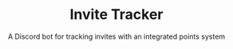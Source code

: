 ---
title: Invite Tracker
subtitle: A Discord bot for tracking invites with an integrated points system
slug: mmm-invites
index: 6
main-image: /images/portfolio/mmm-invites/prompt.png
demo: https://discord.gg/minimetamonnft
tech: [node, discord, js]
images: [
  /images/portfolio/mmm-invites/prompt.png, 
  /images/portfolio/mmm-invites/generated-invite.png,
  /images/portfolio/mmm-invites/prompt-dashboard.png,
  /images/portfolio/mmm-invites/dashboard.png,
  /images/portfolio/mmm-invites/dashboard-admin.png,
]
---
